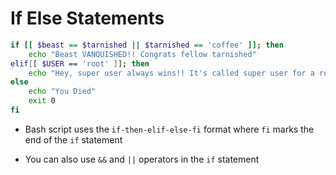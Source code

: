 # If Else Statements

```bash
if [[ $beast == $tarnished || $tarnished == 'coffee' ]]; then
    echo "Beast VANQUISHED!! Congrats fellow tarnished"
elif[[ $USER == 'root' ]]; then
    echo "Hey, super user always wins!! It's called super user for a reason"
else
    echo "You Died"
    exit 0
fi
```

- Bash script uses the `if-then-elif-else-fi` format where `fi` marks the end of the `if`
statement

- You can also use `&&` and `||` operators in the `if` statement
